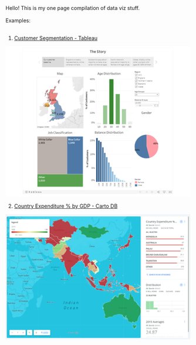 <html>
  <body>
    Hello! This is my one page compilation of data viz stuff.<br></br>
    Examples:<br></br>  
    
1) [Customer Segmentation - Tableau](https://public.tableau.com/profile/verne.ongteco#!/vizhome/CustomerSegmentation_15873626098920/Story1)

![Customer Segmentation - Tableau](https://github.com/verneh/dataviz/blob/master/tableau.png)
   
2) [Country Expenditure % by GDP - Carto DB](https://verneh.carto.com/builder/98bb3365-202b-4859-b157-1a17995ad5fc/embed)

![Country Expenditure % by GDP - Carto DB](https://github.com/verneh/dataviz/blob/master/cartodb.png)

  </body>
 </html>
